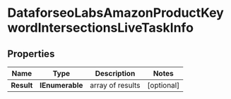 # DataforseoLabsAmazonProductKeywordIntersectionsLiveTaskInfo


## Properties

| Name | Type | Description | Notes |
|------------ | ------------- | ------------- | -------------|
**Result** | **IEnumerable<DataforseoLabsAmazonProductKeywordIntersectionsLiveResultInfo>** | array of results |[optional]|
